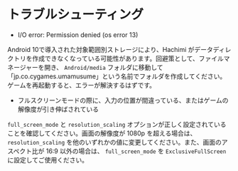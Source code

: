 # トラブルシューティング
- I/O error: Permission denied (os error 13)

Android 10で導入された対象範囲別ストレージにより、Hachimi がデータディレクトリを作成できなくなっている可能性があります。回避策として、ファイルマネージャーを開き、 `Android/media` フォルダに移動して「jp.co.cygames.umamusume」という名前でフォルダを作成してください。ゲームを再起動すると、エラーが解決するはずです。


- フルスクリーンモードの際に、入力の位置が間違っている、またはゲームの解像度が引き伸ばされている

`full_screen_mode` と `resolution_scaling` オプションが正しく設定されていることを確認してください。画面の解像度が 1080p を超える場合は、 `resolution_scaling` を他のいずれかの値に変更してください。また、画面のアスペクト比が 16:9 以外の場合は、 `full_screen_mode` を `ExclusiveFullScreen` に設定してご使用ください。